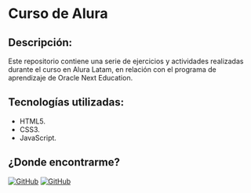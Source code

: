 # Curso de Alura

## Descripción:

Este repositorio contiene una serie de ejercicios y actividades realizadas durante el curso en Alura Latam, en relación con el programa de aprendizaje de Oracle Next Education.

## Tecnologías utilizadas:

- HTML5.
- CSS3.
- JavaScript.

## ¿Donde encontrarme?

<div>
  <a href="https://github.com/hernanhawryluk"><img alt="GitHub" src="https://img.shields.io/badge/GitHub-grey?style=for-the-badge&logo=github"></a>
  <a href="https://www.linkedin.com/in/hernan-hawryluk"><img alt="GitHub" src="https://img.shields.io/badge/LinkedIn-blue?style=for-the-badge&logo=linkedin"></a>
</div>
